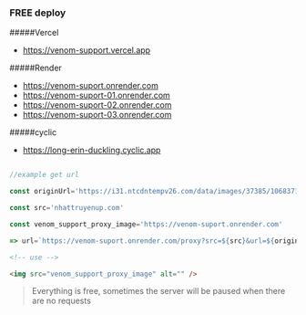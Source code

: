 ### FREE deploy

#####Vercel

- https://venom-support.vercel.app

#####Render

- https://venom-suport.onrender.com
- https://venom-suport-01.onrender.com
- https://venom-suport-02.onrender.com
- https://venom-suport-03.onrender.com

#####cyclic

- https://long-erin-duckling.cyclic.app

```javascript

//example get url

const originUrl='https://i31.ntcdntempv26.com/data/images/37385/1068371/001-0b251ba.jpg?data=nht'

const src='nhattruyenup.com'

const venom_support_proxy_image='https://venom-suport.onrender.com'

=> url=`https://venom-suport.onrender.com/proxy?src=${src}&url=${originUrl}`

```

```html
<!-- use -->

<img src="venom_support_proxy_image" alt="" />
```

> Everything is free, sometimes the server will be paused when there are no requests

